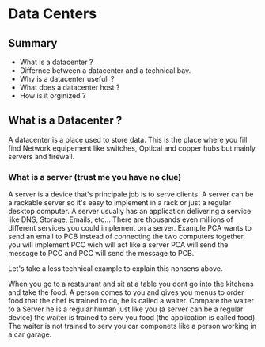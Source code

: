# Data Centers

## Summary

- What is a datacenter ?
- Differnce between a datacenter and a technical bay.
- Why is a datacenter usefull ?
- What does a datacenter host ?
- How is it orginized ?

## What is a Datacenter ?

A datacenter is a place used to store data. This is the place where you fill find Network equipement like switches, Optical and copper hubs but mainly servers and firewall.

### What is a server (trust me you have no clue)
A server is a device that's principale job is to serve clients. A server can be a rackable server so it's easy to implement in a rack or just a regular desktop computer. A server usually has an application delivering a service like DNS, Storage, Emails, etc...
There are thousands even millions of different services you could implement on a server. Example PCA wants to send an email to PCB instead of connecting the two computers together, you will implement PCC wich will act like a server PCA will send the message to PCC and PCC will send the message to PCB.

Let's take a less technical example to explain this nonsens above.

When you go to a restaurant and sit at a table you dont go into the kitchens and take the food. A person comes to you and gives you menus to order food that the chef is trained to do, he is called a waiter. Compare the waiter to a Server he is a regular human just like you (a server can be a regular device) the waiter is trained to serv you food (the application is called food). The waiter is not trained to serv you car componets like a person working in a car garage.
